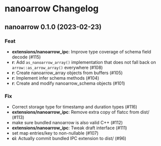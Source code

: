 <!---
  Licensed to the Apache Software Foundation (ASF) under one
  or more contributor license agreements.  See the NOTICE file
  distributed with this work for additional information
  regarding copyright ownership.  The ASF licenses this file
  to you under the Apache License, Version 2.0 (the
  "License"); you may not use this file except in compliance
  with the License.  You may obtain a copy of the License at

    http://www.apache.org/licenses/LICENSE-2.0

  Unless required by applicable law or agreed to in writing,
  software distributed under the License is distributed on an
  "AS IS" BASIS, WITHOUT WARRANTIES OR CONDITIONS OF ANY
  KIND, either express or implied.  See the License for the
  specific language governing permissions and limitations
  under the License.
-->

# nanoarrow Changelog

## nanoarrow 0.1.0 (2023-02-23)

### Feat

- **extensions/nanoarrow_ipc**: Improve type coverage of schema field decode (#115)
- **r**: Add `as_nanoarrow_array()` implementation that does not fall back on `arrow::as_arrow_array()` everywhere (#108)
- **r**: Create nanoarrow_array objects from buffers (#105)
- **r**: Implement infer schema methods (#104)
- **r**: Create and modify nanoarrow_schema objects (#101)

### Fix

- Correct storage type for timestamp and duration types (#116)
- **extensions/nanoarrow_ipc**: Remove extra copy of flatcc from dist/ (#113)
- make sure bundled nanoarrow is also valid C++ (#112)
- **extensions/nanoarrow_ipc**: Tweak draft interface (#111)
- set map entries/key to non-nullable (#107)
- **ci**: Actually commit bundled IPC extension to dist/ (#96)
